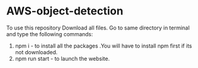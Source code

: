 # AWS-object-detection
To use this repository Download all files.
Go to same directory in terminal and type the following commands:
1) npm i - to install all the packages .You will have to install npm first if its not downloaded.
2) npm run start - to launch the website.
